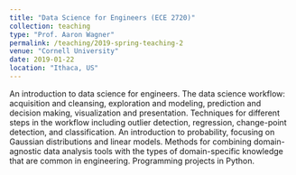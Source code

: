 ```yaml
---
title: "Data Science for Engineers (ECE 2720)"
collection: teaching
type: "Prof. Aaron Wagner"
permalink: /teaching/2019-spring-teaching-2
venue: "Cornell University"
date: 2019-01-22
location: "Ithaca, US"
---
```





An introduction to data science for engineers. The data science workflow: acquisition and cleansing, exploration and modeling, prediction and decision making, visualization and presentation. Techniques for different steps in the workflow including outlier detection, regression, change-point detection, and classification. An introduction to probability, focusing on Gaussian distributions and linear models. Methods for combining domain-agnostic data analysis tools with the types of domain-specific knowledge that are common in engineering. Programming projects in Python. 
